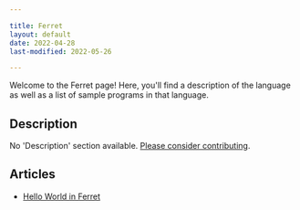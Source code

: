 ```yaml
---

title: Ferret
layout: default
date: 2022-04-28
last-modified: 2022-05-26

---
```


Welcome to the Ferret page! Here, you'll find a description of the language as well as a list of sample programs in that language.

## Description

No 'Description' section available. [Please consider contributing](https://github.com/TheRenegadeCoder/sample-programs-website).

## Articles

- [Hello World in Ferret](https://sampleprograms.io/projects/hello-world/ferret)
